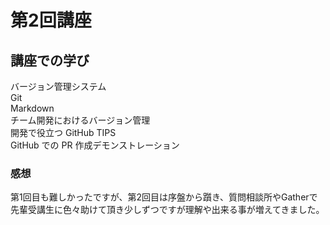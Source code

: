 # 第2回講座
## 講座での学び

バージョン管理システム  
Git  
Markdown  
チーム開発におけるバージョン管理  
開発で役立つ GitHub TIPS  
GitHub での PR 作成デモンストレーション

### 感想

第1回目も難しかったですが、第2回目は序盤から躓き、質問相談所やGatherで先輩受講生に色々助けて頂き少しずつですが理解や出来る事が増えてきました。

